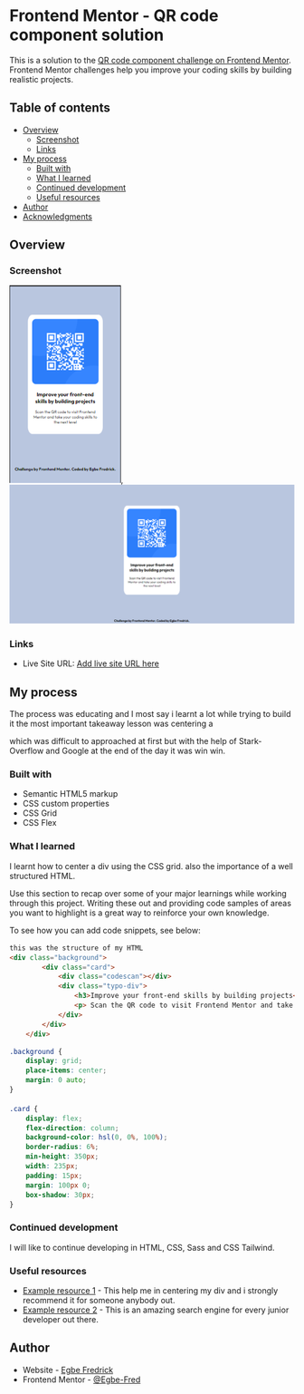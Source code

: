 # Frontend Mentor - QR code component solution

This is a solution to the [QR code component challenge on Frontend Mentor](https://www.frontendmentor.io/challenges/qr-code-component-iux_sIO_H). Frontend Mentor challenges help you improve your coding skills by building realistic projects. 

## Table of contents

- [Overview](#overview)
  - [Screenshot](#screenshot)
  - [Links](#links)
- [My process](#my-process)
  - [Built with](#built-with)
  - [What I learned](#what-i-learned)
  - [Continued development](#continued-development)
  - [Useful resources](#useful-resources)
- [Author](#author)
- [Acknowledgments](#acknowledgments)


## Overview

### Screenshot

![](image.png), ![](image-1.png)


### Links

- Live Site URL: [Add live site URL here](https://github.com/Egbe-Fred/qr-code-component-main-HTML-and-CSS)

## My process
  The process was educating and I most say i learnt a lot while trying to build it the most important takeaway lesson was centering a <div> which was difficult to approached at first but with the help of Stark-Overflow and Google at the end of the day it was win win. 
### Built with

- Semantic HTML5 markup
- CSS custom properties
- CSS Grid
- CSS Flex

### What I learned
I learnt how to center a div using the CSS grid. also the importance of a well structured HTML.

Use this section to recap over some of your major learnings while working through this project. Writing these out and providing code samples of areas you want to highlight is a great way to reinforce your own knowledge.

To see how you can add code snippets, see below:

```html 
this was the structure of my HTML
<div class="background">
        <div class="card">
            <div class="codescan"></div>
            <div class="typo-div">
                <h3>Improve your front-end skills by building projects</h3>
                <p> Scan the QR code to visit Frontend Mentor and take your coding skills to the next level</p>
            </div>
        </div>
    </div>
````



```css
.background {
    display: grid;
    place-items: center;
    margin: 0 auto;
}

.card {
    display: flex;
    flex-direction: column;
    background-color: hsl(0, 0%, 100%);
    border-radius: 6%;
    min-height: 350px;
    width: 235px;
    padding: 15px;
    margin: 100px 0; 
    box-shadow: 30px;
}
```

### Continued development
I will like to continue developing in HTML, CSS, Sass and CSS Tailwind.

### Useful resources

- [Example resource 1](https://stackoverflow.com/questions/10829675/how-to-put-an-image-in-div-with-css) - This help me in centering my div and i strongly recommend it for someone anybody out. 
- [Example resource 2](https://www.google.com) - This is an amazing search engine for every junior developer out there. 

## Author

- Website - [Egbe Fredrick](https://gentle-trifle-a968b8.netlify.app/)
- Frontend Mentor - [@Egbe-Fred](https://www.frontendmentor.io/profile/Egbe-Fred)
